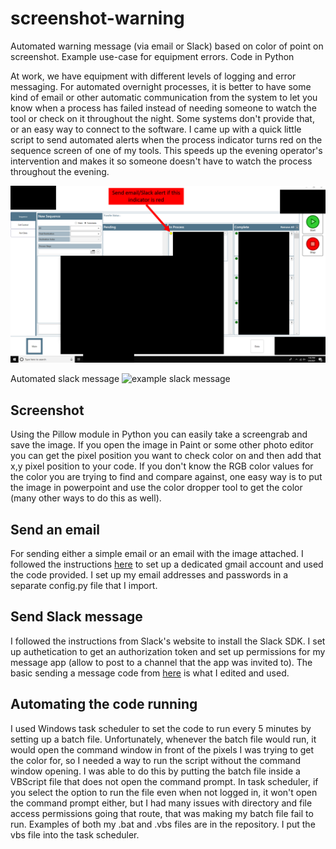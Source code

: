# screenshot-warning
Automated warning message (via email or Slack) based on color of point on screenshot. Example use-case for equipment errors. Code in Python


At work, we have equipment with different levels of logging and error messaging. For automated overnight processes, it is better to have some kind of email or other automatic communication from the system to let you know when a process has failed instead of needing someone to watch the tool or check on it throughout the night. Some systems don't provide that, or an easy way to connect to the software. I came up with a quick little script to send automated alerts when the process indicator turns red on the sequence screen of one of my tools. This speeds up the evening operator's intervention and makes it so someone doesn't have to watch the process throughout the evening. 

![example screenshot](/ExampleScreenshot.png)

Automated slack message
![example slack message](/slackmessage.jpg)


## Screenshot 
Using the Pillow module in Python you can easily take a screengrab and save the image. If you open the image in Paint or some other photo editor you can get the pixel position you want to check color on and then add that x,y pixel position to your code. If you don't know the RGB color values for the color you are trying to find and compare against, one easy way is to put the image in powerpoint and use the color dropper tool to get the color (many other ways to do this as well). 

## Send an email
For sending either a simple email or an email with the image attached. I followed the instructions [here](https://realpython.com/python-send-email/) to set up a dedicated gmail account and used the code provided. I set up my email addresses and passwords in a separate config.py file that I import. 

## Send Slack message
I followed the instructions from Slack's website to install the Slack SDK. I set up authetication to get an authorization token and set up permissions for my message app (allow to post to a channel that the app was invited to). The basic sending a message code from [here](https://slack.dev/python-slackclient/basic_usage.html) is what I edited and used.

## Automating the code running
I used Windows task scheduler to set the code to run every 5 minutes by setting up a batch file. Unfortunately, whenever the batch file would run, it would open the command window in front of the pixels I was trying to get the color for, so I needed a way to run the script without the command window opening. I was able to do this by putting the batch file inside a VBScript file that does not open the command prompt. In task scheduler, if you select the option to run the file even when not logged in, it won't open the command prompt either, but I had many issues with directory and file access permissions going that route, that was making my batch file fail to run. Examples of both my .bat and .vbs files are in the repository. I put the vbs file into the task scheduler. 

